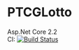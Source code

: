 # PTCGLotto
Asp.Net Core 2.2  
CI: [![Build Status](https://travis-ci.org/brian80122/PTCGLotto.svg?branch=master)](https://travis-ci.org/brian80122/PTCGLotto)
